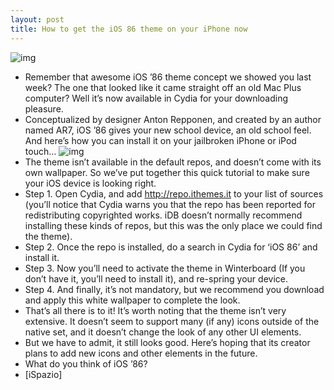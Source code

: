 ```yaml
---
layout: post
title: How to get the iOS 86 theme on your iPhone now
---
```

![img](http://media.idownloadblog.com/wp-content/uploads/2012/02/ios-86.jpg)
* Remember that awesome iOS ’86 theme concept we showed you last week? The one that looked like it came straight off an old Mac Plus computer? Well it’s now available in Cydia for your downloading pleasure.
* Conceptualized by designer Anton Repponen, and created by an author named AR7, iOS ’86 gives your new school device, an old school feel. And here’s how you can install it on your jailbroken iPhone or iPod touch…
![img](http://media.idownloadblog.com/wp-content/uploads/2012/02/ios-861-e1329962305428.jpg)
* The theme isn’t available in the default repos, and doesn’t come with its own wallpaper. So we’ve put together this quick tutorial to make sure your iOS device is looking right.
* Step 1. Open Cydia, and add http://repo.ithemes.it to your list of sources (you’ll notice that Cydia warns you that the repo has been reported for redistributing copyrighted works. iDB doesn’t normally recommend installing these kinds of repos, but this was the only place we could find the theme).
* Step 2. Once the repo is installed, do a search in Cydia for ‘iOS 86’ and install it.
* Step 3. Now you’ll need to activate the theme in Winterboard (If you don’t have it, you’ll need to install it), and re-spring your device.
* Step 4. And finally, it’s not mandatory, but we recommend you download and apply this white wallpaper to complete the look.
* That’s all there is to it! It’s worth noting that the theme isn’t very extensive. It doesn’t seem to support many (if any) icons outside of the native set, and it doesn’t change the look of any other UI elements.
* But we have to admit, it still looks good. Here’s hoping that its creator plans to add new icons and other elements in the future.
* What do you think of iOS ’86?
* [iSpazio]

